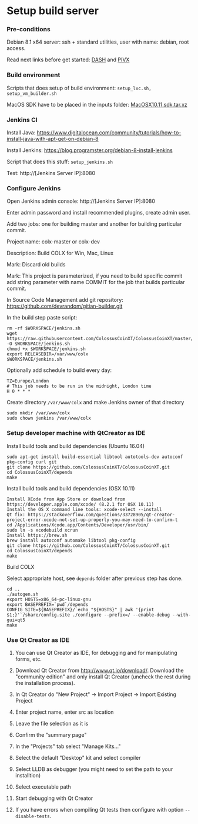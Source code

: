 Setup build server
================

### Pre-conditions

Debian 8.1 x64 server: ssh + standard utilities, user with name: debian, root access.

Read next links before get started: [DASH](https://forum.bits.media/index.php?/topic/18648-%D1%81%D0%BE%D0%B7%D0%B4%D0%B0%D0%BD%D0%B8%D0%B5-%D1%84%D0%BE%D1%80%D0%BA%D0%B0-%D0%BD%D0%B0-%D0%BE%D1%81%D0%BD%D0%BE%D0%B2%D0%B5-dash/) and [PIVX](https://github.com/PIVX-Project/PIVX/blob/master/doc/gitian-building.md)

### Build environment

Scripts that does setup of build environment: `setup_lxc.sh, setup_vm_builder.sh`

MacOS SDK have to be placed in the inputs folder: [MacOSX10.11.sdk.tar.xz](https://github.com/phracker/MacOSX-SDKs/releases/download/10.13/MacOSX10.11.sdk.tar.xz)


### Jenkins CI

Install Java: https://www.digitalocean.com/community/tutorials/how-to-install-java-with-apt-get-on-debian-8

Install Jenkins: https://blog.programster.org/debian-8-install-jenkins

Script that does this stuff: `setup_jenkins.sh`

Test: http://[Jenkins Server IP]:8080


### Configure Jenkins

Open Jenkins admin console: http://[Jenkins Server IP]:8080

Enter admin password and install recommended plugins, create admin user.

Add two jobs: one for building master and another for building particular commit.

Project name: colx-master or colx-dev

Description: Build COLX for Win, Mac, Linux

Mark: Discard old builds

Mark: This project is parameterized, if you need to build specific commit add string parameter with name COMMIT for the job that builds particular commit.

In Source Code Management add git repository: https://github.com/devrandom/gitian-builder.git

In the build step paste script:

    rm -rf $WORKSPACE/jenkins.sh
    wget https://raw.githubusercontent.com/ColossusCoinXT/ColossusCoinXT/master/contrib/CI/jenkins.sh -O $WORKSPACE/jenkins.sh
    chmod +x $WORKSPACE/jenkins.sh
    export RELEASEDIR=/var/www/colx
    $WORKSPACE/jenkins.sh

Optionally add schedule to build every day:

    TZ=Europe/London
    # This job needs to be run in the midnight, London time
    H 0 * * *

Create directory `/var/www/colx` and make Jenkins owner of that directory

    sudo mkdir /var/www/colx
    sudo chown jenkins /var/www/colx

    
### Setup developer machine with QtCreator as IDE

Install build tools and build dependencies (Ubuntu 16.04)

    sudo apt-get install build-essential libtool autotools-dev autoconf pkg-config curl git
    git clone https://github.com/ColossusCoinXT/ColossusCoinXT.git 
    cd ColossusCoinXT/depends
    make

Install build tools and build dependencies (OSX 10.11)

    Install XCode from App Store or download from https://developer.apple.com/xcode/ (8.2.1 for OSX 10.11)
    Install the OS X command line tools: xcode-select --install
    Qt fix: https://stackoverflow.com/questions/33728905/qt-creator-project-error-xcode-not-set-up-properly-you-may-need-to-confirm-t
    cd /Applications/Xcode.app/Contents/Developer/usr/bin/
    sudo ln -s xcodebuild xcrun
    Install https://brew.sh
    brew install autoconf automake libtool pkg-config
    git clone https://github.com/ColossusCoinXT/ColossusCoinXT.git 
    cd ColossusCoinXT/depends
    make

Build COLX

Select appropriate host, see `depends` folder after previous step has done.

    cd ..
    ./autogen.sh
    export HOSTS=x86_64-pc-linux-gnu
    export BASEPREFIX=`pwd`/depends
    CONFIG_SITE=${BASEPREFIX}/`echo "${HOSTS}" | awk '{print $1;}'`/share/config.site ./configure --prefix=/ --enable-debug --with-gui=qt5
    make


### Use Qt Creator as IDE

1. You can use Qt Creator as IDE, for debugging and for manipulating forms, etc.

2. Download Qt Creator from http://www.qt.io/download/. Download the "community edition" and only install Qt Creator (uncheck the rest during the installation process).

3. In Qt Creator do "New Project" -> Import Project -> Import Existing Project

4. Enter project name, enter src as location

5. Leave the file selection as it is

6. Confirm the "summary page"

7. In the "Projects" tab select "Manage Kits..."

8. Select the default "Desktop" kit and select compiler

9. Select LLDB as debugger (you might need to set the path to your installtion)

10. Select executable path

11. Start debugging with Qt Creator

12. If you have errors when compiling Qt tests then configure with option `--disable-tests`.
